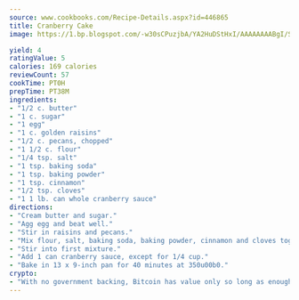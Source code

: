 ```yaml
---
source: www.cookbooks.com/Recipe-Details.aspx?id=446865
title: Cranberry Cake
image: https://1.bp.blogspot.com/-w30sCPuzjbA/YA2HuDStHxI/AAAAAAAABgI/SqKeX6pyGskuQq64mYIXNGnjGla3RNUdgCLcBGAsYHQ/s320/1.png

yield: 4
ratingValue: 5
calories: 169 calories
reviewCount: 57
cookTime: PT0H
prepTime: PT38M
ingredients:
- "1/2 c. butter"
- "1 c. sugar"
- "1 egg"
- "1 c. golden raisins"
- "1/2 c. pecans, chopped"
- "1 1/2 c. flour"
- "1/4 tsp. salt"
- "1 tsp. baking soda"
- "1 tsp. baking powder"
- "1 tsp. cinnamon"
- "1/2 tsp. cloves"
- "1 1 lb. can whole cranberry sauce"
directions:
- "Cream butter and sugar."
- "Agg egg and beat well."
- "Stir in raisins and pecans."
- "Mix flour, salt, baking soda, baking powder, cinnamon and cloves together."
- "Stir into first mixture."
- "Add 1 can cranberry sauce, except for 1/4 cup."
- "Bake in 13 x 9-inch pan for 40 minutes at 350u00b0."
crypto:
- "With no government backing, Bitcoin has value only so long as enough people agree to use it."
---
```

